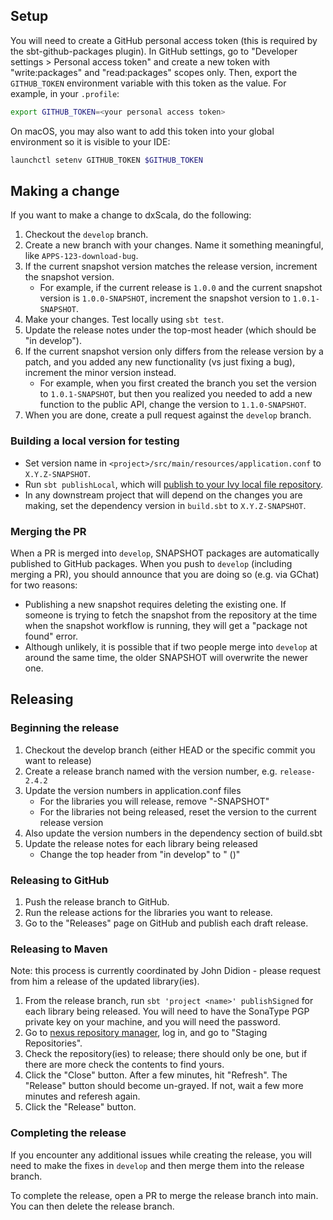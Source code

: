 ## Setup

You will need to create a GitHub personal access token (this is required by the sbt-github-packages plugin). In GitHub settings, go to "Developer settings > Personal access token" and create a new token with "write:packages" and "read:packages" scopes only. Then, export the `GITHUB_TOKEN` environment variable with this token as the value. For example, in your `.profile`:

```bash
export GITHUB_TOKEN=<your personal access token>
```

On macOS, you may also want to add this token into your global environment so it is visible to your IDE:

```bash
launchctl setenv GITHUB_TOKEN $GITHUB_TOKEN
```

## Making a change

If you want to make a change to dxScala, do the following:

1. Checkout the `develop` branch.
2. Create a new branch with your changes. Name it something meaningful, like `APPS-123-download-bug`.
3. If the current snapshot version matches the release version, increment the snapshot version.
   - For example, if the current release is `1.0.0` and the current snapshot version is `1.0.0-SNAPSHOT`, increment the snapshot version to `1.0.1-SNAPSHOT`.
3. Make your changes. Test locally using `sbt test`.
4. Update the release notes under the top-most header (which should be "in develop").
5. If the current snapshot version only differs from the release version by a patch, and you added any new functionality (vs just fixing a bug), increment the minor version instead.
   - For example, when you first created the branch you set the version to `1.0.1-SNAPSHOT`, but then you realized you needed to add a new function to the public API, change the version to `1.1.0-SNAPSHOT`. 
6. When you are done, create a pull request against the `develop` branch.

### Building a local version for testing

- Set version name in `<project>/src/main/resources/application.conf` to `X.Y.Z-SNAPSHOT`.
- Run `sbt publishLocal`, which will [publish to your Ivy local file repository](https://www.scala-sbt.org/1.x/docs/Publishing.html).
- In any downstream project that will depend on the changes you are making, set the dependency version in `build.sbt` to `X.Y.Z-SNAPSHOT`.

### Merging the PR

When a PR is merged into `develop`, SNAPSHOT packages are automatically published to GitHub packages. When you push to `develop` (including merging a PR), you should announce that you are doing so (e.g. via GChat) for two reasons:

* Publishing a new snapshot requires deleting the existing one. If someone is trying to fetch the snapshot from the repository at the time when the snapshot workflow is running, they will get a "package not found" error.
* Although unlikely, it is possible that if two people merge into `develop` at around the same time, the older SNAPSHOT will overwrite the newer one.

## Releasing

### Beginning the release

1. Checkout the develop branch (either HEAD or the specific commit you want to release)
2. Create a release branch named with the version number, e.g. `release-2.4.2`
3. Update the version numbers in application.conf files
   - For the libraries you will release, remove "-SNAPSHOT"
   - For the libraries not being released, reset the version to the current release version
4. Also update the version numbers in the dependency section of build.sbt
5. Update the release notes for each library being released
   - Change the top header from "in develop" to "<version> (<date>)"

### Releasing to GitHub

1. Push the release branch to GitHub.
2. Run the release actions for the libraries you want to release.
3. Go to the "Releases" page on GitHub and publish each draft release.

### Releasing to Maven

Note: this process is currently coordinated by John Didion - please request from him a release of the updated library(ies).

1. From the release branch, run `sbt 'project <name>' publishSigned` for each library being released. You will need to have the SonaType PGP private key on your machine, and you will need the password.
2. Go to [nexus repository manager](https://oss.sonatype.org/#stagingRepositories), log in, and go to "Staging Repositories".
3. Check the repository(ies) to release; there should only be one, but if there are more check the contents to find yours.
4. Click the "Close" button. After a few minutes, hit "Refresh". The "Release" button should become un-grayed. If not, wait a few more minutes and referesh again.
5. Click the "Release" button.

### Completing the release

If you encounter any additional issues while creating the release, you will need to make the fixes in `develop` and then merge them into the release branch.

To complete the release, open a PR to merge the release branch into main. You can then delete the release branch.